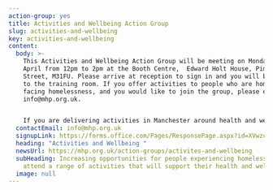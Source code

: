 ```yaml
---
action-group: yes
title: Activities and Wellbeing Action Group
slug: activities-and-wellbeing
key: activities-and-wellbeing
content:
  body: >-
    This Activities and Wellbeing Action Group will be meeting on Monday 22
    April from 12pm to 2pm at the Booth Centre,  Edward Holt House, Pimblett
    Street, M31FU. Please arrive at reception to sign in and you will be shown
    to the training room. If you offer activities to people who are homeless, or
    facing homelessness, and you would like to join the group, please email
    info@mhp.org.uk. 


    If you are delivering activities in Manchester around health and wellbeing and would like to promote these wider, please feel free to attend the action group. It would be great to collaborate!
  contactEmail: info@mhp.org.uk
  signupLink: https://forms.office.com/Pages/ResponsePage.aspx?id=XVwzcf1bkE61VN8N5KjjQjkoCHBJKMVKuWG3gz25EypUM1gxNTZLNUgwS0tGNUhNVkExNUJPRkY5Ni4u
  heading: "Activities and Wellbeing "
  newsUrl: https://mhp.org.uk/action-groups/activites-and-wellbeing
  subHeading: Increasing opportunities for people experiencing homelessness to
    attend a range of activities that will support their health and wellbeing.
  image: null
---
```

